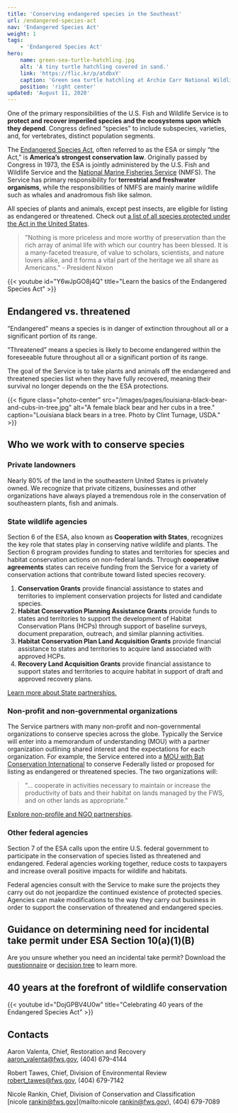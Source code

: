 ```yaml
---
title: 'Conserving endangered species in the Southeast'
url: /endangered-species-act
nav: 'Endangered Species Act'
weight: 1
tags:
    - 'Endangered Species Act'
hero:
    name: green-sea-turtle-hatchling.jpg
    alt: 'A tiny turtle hatchling covered in sand.'
    link: 'https://flic.kr/p/atdbxY'
    caption: 'Green sea turtle hatchling at Archie Carr National Wildlife Refuge. Photo by Keenan Adams, USFWS.'
    position: 'right center'
updated: 'August 11, 2020'
---
```


One of the primary responsibilities of the U.S. Fish and Wildlife Service is to **protect and recover imperiled species and the ecosystems upon which they depend**. Congress defined “species” to include subspecies, varieties, and, for vertebrates, distinct population segments.

The [Endangered Species Act](https://www.fws.gov/endangered/esa-library/pdf/ESAall.pdf), often referred to as the ESA or simply “the Act,” is **America’s strongest conservation law**. Originally passed by Congress in 1973, the ESA is jointly administered by the U.S. Fish and Wildlife Service and the [National Marine Fisheries Service](http://www.nmfs.noaa.gov/) (NMFS). The Service has primary responsibility for **terrestrial and freshwater organisms**, while the responsibilities of NMFS are mainly marine wildlife such as whales and anadromous fish like salmon.

All species of plants and animals, except pest insects, are eligible for listing as endangered or threatened. Check out [a list of all species protected under the Act in the United States](https://www.fws.gov/endangered/species/us-species.html).

> "Nothing is more priceless and more worthy of preservation than the rich array of animal life with which our country has been blessed. It is a many-faceted treasure, of value to scholars, scientists, and nature lovers alike, and it forms a vital part of the heritage we all share as Americans." - President Nixon

{{< youtube id="Y6wJpGO8j4Q" title="Learn the basics of the Endangered Species Act" >}}

## Endangered vs. threatened

“Endangered” means a species is in danger of extinction throughout all or a significant portion of its range.

“Threatened” means a species is likely to become endangered within the foreseeable future throughout all or a significant portion of its range.

The goal of the Service is to take plants and animals off the endangered and threatened species list when they have fully recovered, meaning their survival no longer depends on the the ESA protections.

{{< figure class="photo-center" src="/images/pages/louisiana-black-bear-and-cubs-in-tree.jpg" alt="A female black bear and her cubs in a tree." caption="Louisiana black bears in a tree. Photo by Clint Turnage, USDA." >}}

## Who we work with to conserve species

### Private landowners

Nearly 80% of the land in the southeastern United States is privately owned. We recognize that private citizens, businesses and other organizations have always played a tremendous role in the conservation of southeastern plants, fish and animals.

### State wildlife agencies

Section 6 of the ESA, also known as **Cooperation with States**, recognizes the key role that states play in conserving native wildlife and plants. The Section 6 program provides funding to states and territories for species and habitat conservation actions on non-federal lands. Through **cooperative agreements** states can receive funding from the Service for a variety of conservation actions that contribute toward listed species recovery.

1.  **Conservation Grants** provide financial assistance to states and territories to implement conservation projects for listed and candidate species.
2.  **Habitat Conservation Planning Assistance Grants** provide funds to states and territories to support the development of Habitat Conservation Plans (HCPs) through support of baseline surveys, document preparation, outreach, and similar planning activities.
3.  **Habitat Conservation Plan Land Acquisition Grants** provide financial assistance to states and territories to acquire land associated with approved HCPs.
4.  **Recovery Land Acquisition Grants** provide financial assistance to support states and territories to acquire habitat in support of draft and approved recovery plans.

[Learn more about State partnerships.](https://www.fws.gov/endangered/grants/)

### Non-profit and non-governmental organizations

The Service partners with many non-profit and non-governmental organizations to conserve species across the globe. Typically the Service will enter into a memorandum of understanding (MOU) with a partner organization outlining shared interest and the expectations for each organization. For example, the Service entered into a [MOU with Bat Conservation International](https://www.fws.gov/endangered/what-we-do/bci-memo.html) to conserve Federally listed or proposed for listing as endangered or threatened species. The two organizations will:

> "... cooperate in activities necessary to maintain or increase the productivity of bats and their habitat on lands managed by the FWS, and on other lands as appropriate."

[Explore non-profile and NGO partnerships](https://www.fws.gov/endangered/what-we-do/ngo-programs.html).

### Other federal agencies

Section 7 of the ESA calls upon the entire U.S. federal government to participate in the conservation of species listed as threatened and endangered. Federal agencies working together, reduce costs to taxpayers and increase overall positive impacts for wildlife and habitats.

Federal agencies consult with the Service to make sure the projects they carry out do not jeopardize the continued existence of protected species. Agencies can make modifications to the way they carry out business in order to support the conservation of threatened and endangered species.

## Guidance on determining need for incidental take permit under ESA Section 10(a)(1)(B)

Are you unsure whether you need an incidental take permit? Download the [questionnaire](/pdf/guidelines/questionnaire-for-potential-applicants-under-section-10.pdf) or [decision tree](/pdf/guidelines/section-10-trigger-graphic.pdf) to learn more.

## 40 years at the forefront of wildlife conservation

{{< youtube id="DojGPBV4U0w" title="Celebrating 40 years of the Endangered Species Act" >}}

## Contacts

Aaron Valenta, Chief, Restoration and Recovery  
[aaron_valenta@fws.gov](mailto:aaron_valenta@fws.gov), (404) 679-4144

Robert Tawes, Chief, Division of Environmental Review  
[robert_tawes@fws.gov](mailto:robert_tawes@fws.gov), (404) 679-7142

Nicole Rankin, Chief, Division of Conservation and Classification  
[nicole rankin@fws.gov](mailto:nicole rankin@fws.gov), (404) 679-7089 
